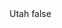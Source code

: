 <?xml version="1.0" encoding="UTF-8"?>
<CustomMetadata xmlns="http://soap.sforce.com/2006/04/metadata">
    <label>Utah</label>
    <protected>false</protected>
</CustomMetadata>
